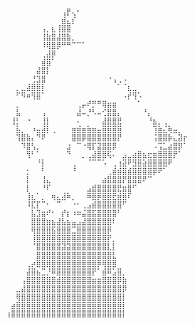 ⠀⠀⠀⠀⠀⠀⠀⠀⠀⠀⠀⠀⠀⠀⠀⢠⡟⢄⠂⠀⠀⠀⠀⠀⠀⠀⠀⠀⠀⠀⠀⠀⠀⠀⠀⠀⠀⠀⠀⠀
⠀⠀⠀⠀⠀⠀⠀⠀⠀⠀⠀⠀⠀⠀⠀⣾⣄⡎⠀⠀⠀⠀⠀⠀⠀⠀⠀⠀⠀⠀⠀⠀⠀⠀⠀⠀⠀⠀⠀⠀
⠀⠀⠀⠀⠀⠀⠀⠀⠀⠀⠀⢠⡀⣆⢸⣿⣿⠀⠀⠀⠀⠀⠀⠀⠀⠀⠀⠀⠀⠀⠀⠀⠀⠀⠀⠀⠀⠀⠀⠀
⠀⠀⠀⠀⠀⠀⠀⠀⠀⠀⠀⢸⣷⣿⣼⣿⣷⡀⠀⠀⠀⠀⠀⠀⠀⠀⠀⠀⠀⠀⠀⠀⠀⠀⠀⠀⠀⠀⠀⠀
⠀⠀⠀⠀⠀⠀⠀⠀⠀⠀⠀⠸⢿⣿⡿⠛⠛⠉⠉⠁⠀⠀⠀⠀⠀⠀⠀⠀⠀⠀⠀⠀⠀⠀⠀⠀⠀⠀⠀⠀
⠀⠀⠀⠀⠀⠀⠀⠀⠀⠀⠀⢀⣼⡿⠀⠀⠀⠀⠀⠀⠀⠀⠀⠀⠀⠀⠀⠀⠀⠀⠀⠀⠀⠀⠀⠀⠀⠀⠀⠀
⠀⠀⠀⠀⠀⠀⠀⠀⠀⠀⠀⣾⣿⠁⠀⠀⠀⠀⠀⠀⠀⠀⠀⠀⠀⠀⠀⠀⠀⠀⠀⠀⠀⠀⠀⠀⠀⠀⠀⠀
⠀⠀⠀⠀⠀⠀⠀⠀⠀⠀⣼⣿⡇⠀⠀⠀⠀⠀⠀⠀⠀⠀⠀⠀⠀⠀⠀⠀⠀⠀⠀⠀⠀⠀⠀⠀⠀⠀⠀⠀
⠀⠀⠀⠀⠀⠀⠀⠀⠀⢘⣹⣿⠀⠀⠀⠀⠀⠀⠀⠀⠀⠀⠀⠀⠐⢠⢀⠠⠀⠀⠀⠀⠀⠀⠀⠀⠀⠀⠀⠀
⠀⠀⠀⠀⠀⠀⡀⣀⣼⣿⣿⡇⠀⠀⠀⠀⠀⠀⠀⠀⠀⠀⠀⠀⠀⠀⠁⠈⣆⣀⠀⠀⠀⠀⠀⠀⠀⠀⠀⠀
⠀⠀⠀⠀⠀⠀⠋⠻⠶⢻⣿⠁⠀⠀⠀⠀⠀⠀⠀⠀⠀⠀⠀⠀⠀⠀⠀⠠⡞⢻⠡⠀⠀⠀⠀⠀⠀⠀⠀⠀
⠀⠀⠀⠀⠀⠀⡀⠀⠀⠀⠀⠀⠀⠀⠀⠀⠀⠀⢀⡤⠞⡛⠛⢿⣶⣶⠀⠀⠀⠀⠁⠀⠀⠀⠀⠀⠀⠀⠀⠀
⠀⠀⠀⠀⠀⠀⣧⠀⠀⠀⠀⢠⠀⠀⠀⠀⠀⠀⣼⠤⡘⠣⠤⢊⣿⣿⡄⠀⠀⠀⠀⠘⡄⠀⠀⠀⠀⠀⠀⠀
⠀⠀⠀⠀⠀⢸⡃⠀⠐⠀⠀⢸⡇⠀⠀⠀⠀⠀⠄⠀⠀⠀⠀⣼⣿⣿⣟⠀⠀⠀⠀⠀⠘⣦⡀⢀⠀⠀⠀⠀
⠀⠀⠀⠀⠀⠀⣧⡀⠀⠰⣤⣼⡇⢀⠀⠀⠀⣶⣾⣶⣷⣶⣤⣿⣿⣿⣿⠀⠀⠀⠀⠀⠀⢹⣷⣌⢷⣤⡀⠀
⠀⠀⠀⠀⠀⠀⢹⣿⣷⡄⠙⠟⠀⠀⠀⠀⠀⣿⣿⡿⣿⣿⣿⣿⣿⣿⡟⠀⠀⠀⠀⠀⠀⢨⣿⣿⡷⣄⣽⡖
⠀⠀⠀⠀⠀⠀⠀⠹⣿⢣⡀⠀⠀⠀⠀⠀⣰⠀⠉⠐⢿⡏⣽⣿⣿⡿⠀⠀⠀⠀⠀⠀⠀⠠⢩⣁⣴⣿⡿⠁
⠀⠀⠀⠀⠀⠀⠀⠀⢻⠃⠁⠀⠀⠀⠀⠀⠙⠀⠀⡀⢀⣼⣿⣿⢯⠄⠀⣠⣀⣴⣿⣦⣖⣶⣿⣿⣿⡟⠁⠀
⠀⠀⠀⠀⠀⠀⠀⠀⠀⠀⠘⡇⠀⠀⠀⠀⠀⢀⠀⠀⠈⠉⠉⠡⠀⢀⢰⣽⠟⣻⣿⣵⣿⣿⣿⣿⠟⠀⠀⠀
⠀⠀⠀⠀⠀⠀⠀⠀⡂⠀⠀⠃⠀⠀⠀⠀⠀⠘⠀⠀⠀⠀⠀⠀⢀⣾⣾⣿⣾⣿⣿⣿⣿⡿⠟⠁⠀⠀⠀⠀
⠀⠀⠀⠀⠀⠀⠀⠀⡇⠀⠀⢸⣄⠀⠀⠀⠀⠀⠀⠀⠀⠀⠀⣴⣿⣿⣿⡟⣿⣿⣿⠟⠉⠀⠀⠀⠀⠀⠀⠀
⠀⠀⠀⠀⠀⠀⠀⠀⡇⠀⠀⠘⠏⠀⠀⠀⠀⠀⠀⠀⣠⣾⣿⣿⣿⣿⣟⣶⣿⠋⠀⠀⠀⠀⠀⠀⠀⠀⠀⠀
⠀⠀⠀⠀⠀⠀⠀⠀⢸⣆⠁⡀⠀⢶⣄⣼⠷⡀⠀⠀⠿⣿⡿⣿⣿⣟⣾⣿⠏⠀⠀⠀⠀⠀⠀⠀⠀⠀⠀⠀
⠀⠀⠀⠀⠀⠀⠀⠀⠸⣏⡏⠉⠂⠀⠉⠀⠀⠐⠂⢀⣠⣾⣿⣿⣿⣿⣿⠋⠀⠀⠀⠀⠀⠀⠀⠀⠀⠀⠀⠀
⠀⠀⠀⠀⠀⠀⠀⠀⠀⣧⣹⣶⠞⠂⠀⡞⡆⠰⠶⣬⣿⣯⣿⣿⣿⣿⠃⠀⠀⠀⠀⠀⠀⠀⠀⠀⠀⠀⠀⠀
⠀⠀⠀⠀⠀⠀⠀⠀⠀⣿⣿⣿⣶⣦⣼⣧⣦⣤⣠⣼⣿⣿⣿⣿⣿⠇⠀⠀⠀⠀⠀⠀⠀⠀⠀⠀⠀⠀⠀⠀
⠀⠀⠀⠀⠀⠀⠀⠀⠀⢿⣿⣿⣿⣯⣿⣿⣿⣉⣿⣿⣿⣿⣿⣿⡿⠀⠀⠀⠀⠀⠀⠀⠀⠀⠀⠀⠀⠀⠀⠀
⠀⠀⠀⠀⠀⠀⠀⠀⠀⢸⣿⣿⣿⣿⣿⣿⣿⣿⣿⣿⣿⣿⣿⣿⡟⡀⠀⠀⠀⠀⠀⠀⠀⠀⠀⠀⠀⠀⠀⠀
⠀⠀⠀⠀⠀⠀⠀⠀⠀⠈⣿⣿⣿⣿⣿⣽⣽⣿⣿⣿⣿⣿⣿⣿⣇⡇⠀⠀⠀⠀⠀⠀⠀⠀⠀⠀⠀⠀⠀⠀
⠀⠀⠀⠀⠀⠀⠀⠀⠀⠀⣿⣿⣿⣿⣿⣿⣿⣿⣿⣿⣿⣿⣿⣿⣿⣇⠀⠀⠀⠀⠀⠀⠀⠀⠀⠀⠀⠀⠀⠀
⠀⠀⠀⠀⠀⠀⠀⠀⢀⡴⣿⣿⣿⣿⣿⣿⣿⣿⣿⣿⣿⣿⡿⢿⣿⣿⠀⠀⠀⠀⠀⠀⠀⠀⠀⠀⠀⠀⠀⠀
⠀⠀⠀⠀⠀⠀⠀⠀⣼⣿⣦⣉⡘⠿⣿⣿⣿⣿⣿⣿⣿⡟⠁⣾⠿⣡⣿⡀⠀⠀⠀⠀⠀⠀⠀⠀⠀⠀⠀⠀
⠀⠀⠀⠀⠀⠀⠀⢠⣿⣿⣿⣿⣿⣿⣾⣿⣿⣿⣿⣿⣿⣶⣶⣿⣿⣿⡿⣷⠀⠀⠀⠀⠀⠀⠀⠀⠀⠀⠀⠀
⠀⠀⠀⠀⠀⠀⣀⣼⣿⣿⣿⣿⣿⣿⣿⣿⣿⣿⣿⣿⣿⣿⣿⣿⣿⣿⣿⡿⠀⠀⠀⠀⠀⠀⠀⠀⠀⠀⠀⠀
⠀⠀⠀⠀⠀⠀⢿⣿⣿⣿⣿⣿⣿⣿⣿⣿⣿⣿⣿⣿⣿⣿⣿⣿⣿⣿⣿⡇⠀⠀⠀⠀⠀⠀⠀⠀⠀⠀⠀⠀
⠀⠀⠀⠀⠀⣴⣿⣿⣿⣿⣿⣿⣿⣿⣿⣿⣿⣿⣿⣿⣿⣿⣿⣿⣿⣿⣿⡇⠀⠀⠀⠀⠀⠀⠀⠀⠀⠀⠀⠀
⠀⠀⠀⠀⢰⣿⣿⣿⣿⣿⣿⣿⣿⣿⣿⣿⣿⣿⣿⣿⣿⣿⣿⣿⣿⣿⣿⡇
